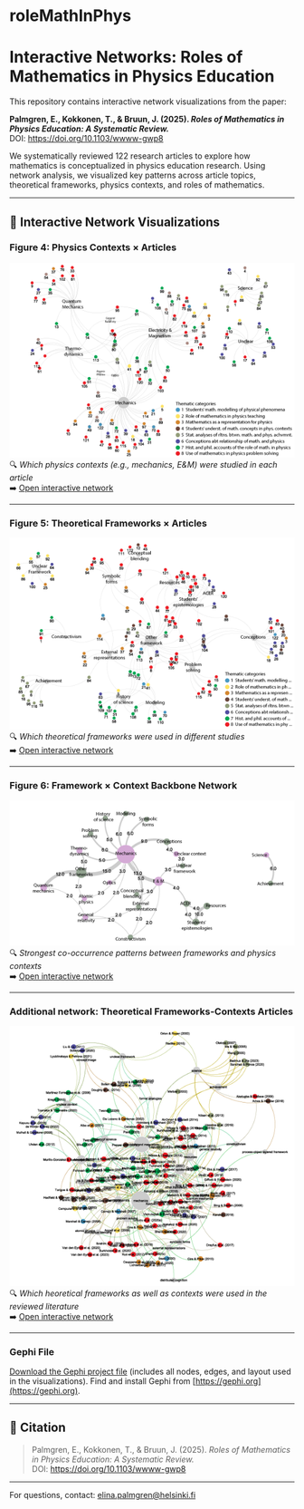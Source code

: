 # roleMathInPhys
# Interactive Networks: Roles of Mathematics in Physics Education

This repository contains interactive network visualizations from the paper:

**Palmgren, E., Kokkonen, T., & Bruun, J. (2025). _Roles of Mathematics in Physics Education: A Systematic Review._**  
DOI: https://doi.org/10.1103/wwww-gwp8

We systematically reviewed 122 research articles to explore how mathematics is conceptualized in physics education research. Using network analysis, we visualized key patterns across article topics, theoretical frameworks, physics contexts, and roles of mathematics.



---

## 🔗 Interactive Network Visualizations

### **Figure 4: Physics Contexts × Articles**
[![Preview](docs/networks/context_network/preview.png)](docs/networks/context_network/index.html)  
🔍 _Which physics contexts (e.g., mechanics, E&M) were studied in each article_  
➡️ [Open interactive network](docs/networks/context_network/)

---

### **Figure 5: Theoretical Frameworks × Articles**
[![Preview](docs/networks/framework_network/preview.png)](docs/networks/framework_network/index.html)  
🔍 _Which theoretical frameworks were used in different studies_  
➡️ [Open interactive network](docs/networks/framework_network/index.html)

---

### **Figure 6: Framework × Context Backbone Network**
[![Preview](docs/networks/backbone_network/preview.png)](docs/networks/backbone_network/index.html)  
🔍 _Strongest co-occurrence patterns between frameworks and physics contexts_  
➡️ [Open interactive network](docs/networks/backbone_network/index.html)

---
### **Additional network: Theoretical Frameworks-Contexts Articles**
[![Preview](docs/networks/context_frame_network/preview.png)](docs/networks/context_frame_network/index.html)  
🔍 _Which heoretical frameworks as well as contexts were used in the reviewed literature_  
➡️ [Open interactive network](docs/networks/backbone_network/index.html)

---
### **Gephi File**
[Download the Gephi project file](networks.gephi) (includes all nodes, edges, and layout used in the visualizations).
Find and install Gephi from [https://gephi.org](https://gephi.org). 

---


## 📄 Citation

> Palmgren, E., Kokkonen, T., & Bruun, J. (2025). _Roles of Mathematics in Physics Education: A Systematic Review._  
> DOI: https://doi.org/10.1103/wwww-gwp8

---

For questions, contact: [elina.palmgren@helsinki.fi](mailto:elina.palmgren@helsinki.fi)
